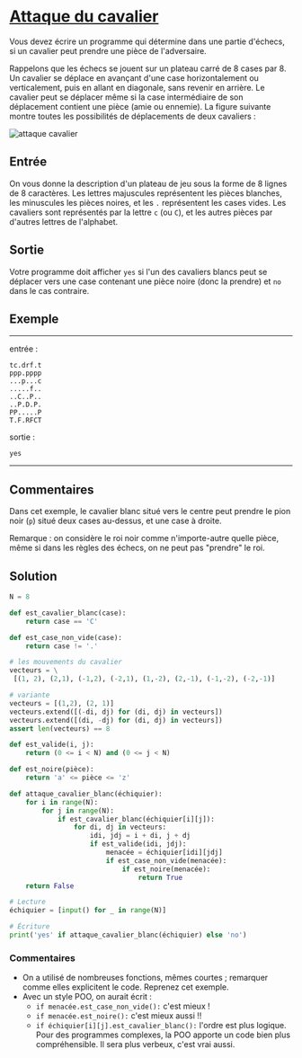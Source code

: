 # [Attaque du cavalier](http://www.france-ioi.org/algo/task.php?idChapter=564&iOrder=3)


Vous devez écrire un programme qui détermine dans une partie d'échecs, si un cavalier peut prendre une pièce de l'adversaire.

Rappelons que les échecs se jouent sur un plateau carré de 8 cases par 8. Un cavalier se déplace en avançant d'une case horizontalement ou verticalement, puis en allant en diagonale, sans revenir en arrière. Le cavalier peut se déplacer même si la case intermédiaire de son déplacement contient une pièce (amie ou ennemie). La figure suivante montre toutes les possibilités de déplacements de deux cavaliers :

![attaque cavalier](attaque_cavalier.gif)

## Entrée
On vous donne la description d'un plateau de jeu sous la forme de 8 lignes de 8 caractères. Les lettres majuscules représentent les pièces blanches, les minuscules les pièces noires, et les `.` représentent les cases vides. Les cavaliers sont représentés par la lettre `c` (ou `C`), et les autres pièces par d'autres lettres de l'alphabet.

## Sortie
Votre programme doit afficher `yes` si l'un des cavaliers blancs peut se déplacer vers une case contenant une pièce noire (donc la prendre) et `no` dans le cas contraire.

## Exemple

---

entrée :

```
tc.drf.t
ppp.pppp
...p...c
.....f..
..C..P..
..P.D.P.
PP.....P
T.F.RFCT
```

sortie :

```
yes
```

---

## Commentaires
Dans cet exemple, le cavalier blanc situé vers le centre peut prendre le pion noir (`p`) situé deux cases au-dessus, et une case à droite.

Remarque : on considère le roi noir comme n'importe-autre quelle pièce, même si dans les règles des échecs, on ne peut pas "prendre" le roi.

## Solution

```python
N = 8

def est_cavalier_blanc(case):
    return case == 'C'

def est_case_non_vide(case):
    return case != '.'

# les mouvements du cavalier
vecteurs = \
 [(1, 2), (2,1), (-1,2), (-2,1), (1,-2), (2,-1), (-1,-2), (-2,-1)]

# variante
vecteurs = [(1,2), (2, 1)]
vecteurs.extend([(-di, dj) for (di, dj) in vecteurs])
vecteurs.extend([(di, -dj) for (di, dj) in vecteurs])
assert len(vecteurs) == 8

def est_valide(i, j):
    return (0 <= i < N) and (0 <= j < N)

def est_noire(pièce):
    return 'a' <= pièce <= 'z'

def attaque_cavalier_blanc(échiquier):
    for i in range(N):
        for j in range(N):
            if est_cavalier_blanc(échiquier[i][j]):
                for di, dj in vecteurs:
                    idi, jdj = i + di, j + dj
                    if est_valide(idi, jdj):
                        menacée = échiquier[idi][jdj]
                        if est_case_non_vide(menacée):
                            if est_noire(menacée):
                                return True
    return False

# Lecture
échiquier = [input() for _ in range(N)]

# Écriture
print('yes' if attaque_cavalier_blanc(échiquier) else 'no')
```

### Commentaires
* On a utilisé de nombreuses fonctions, mêmes courtes ; remarquer comme elles explicitent le code. Reprenez cet exemple.
* Avec un style POO, on aurait écrit :
    + `if menacée.est_case_non_vide():` c'est mieux !
    + `if menacée.est_noire():` c'est mieux aussi !!
    + `if échiquier[i][j].est_cavalier_blanc():` l'ordre est plus logique. Pour des programmes complexes, la POO apporte un code bien plus compréhensible. Il sera plus verbeux, c'est vrai aussi.
